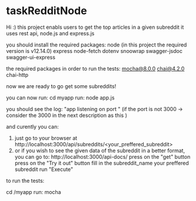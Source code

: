# taskRedditNode

Hi :)
this project enabls users to get the top articles in a given subreddit
it uses rest api, node.js and express.js


you should install the required packages:
node (in this project the required version is v12.14.0)
express
node-fetch
dotenv
snoowrap
swagger-jsdoc
swagger-ui-express

the required packages in order to run the tests:
mocha@8.0.0 
chai@4.2.0 
chai-http


now we are ready to go get some subreddits!

you can now run:
cd myapp
run: 
node app.js

you should see the log: "app listening on port <port>"
(if the port is not 3000 -> consider the 3000 in the next description as this <port>)

and curently you can:
1. just go to your browser at http://localhost:3000/api/subreddits/<your_preffered_subreddit>
2. or if you wish to see the given data of the subreddit in a better format, you can go to: 
    http://localhost:3000/api-docs/
    press on the "get" button
    press on the "Try it out" button
    fill in the subreddit_name your preffered subreddit
    run "Execute"


to run the tests:

cd /myapp
run:
mocha

